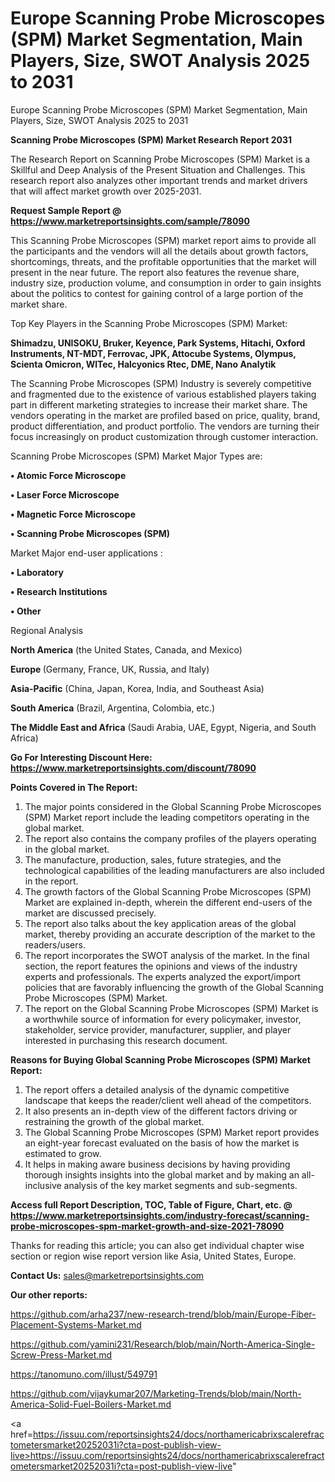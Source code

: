 # Europe Scanning Probe Microscopes (SPM) Market Segmentation, Main Players, Size, SWOT Analysis 2025 to 2031
Europe Scanning Probe Microscopes (SPM) Market Segmentation, Main Players, Size, SWOT Analysis 2025 to 2031

<strong>Scanning Probe Microscopes (SPM) Market Research Report 2031</strong>

The Research Report on Scanning Probe Microscopes (SPM) Market is a Skillful and Deep Analysis of the Present Situation and Challenges. This research report also analyzes other important trends and market drivers that will affect market growth over 2025-2031.

<strong>Request Sample Report @ <a href=https://www.marketreportsinsights.com/sample/78090>https://www.marketreportsinsights.com/sample/78090</a></strong>

This Scanning Probe Microscopes (SPM) market report aims to provide all the participants and the vendors will all the details about growth factors, shortcomings, threats, and the profitable opportunities that the market will present in the near future. The report also features the revenue share, industry size, production volume, and consumption in order to gain insights about the politics to contest for gaining control of a large portion of the market share.

Top Key Players in the Scanning Probe Microscopes (SPM) Market:

<strong>Shimadzu, UNISOKU, Bruker, Keyence, Park Systems, Hitachi, Oxford Instruments, NT-MDT, Ferrovac, JPK, Attocube Systems, Olympus, Scienta Omicron, WlTec, Halcyonics Rtec, DME, Nano Analytik</strong>

The Scanning Probe Microscopes (SPM) Industry is severely competitive and fragmented due to the existence of various established players taking part in different marketing strategies to increase their market share. The vendors operating in the market are profiled based on price, quality, brand, product differentiation, and product portfolio. The vendors are turning their focus increasingly on product customization through customer interaction.

Scanning Probe Microscopes (SPM) Market Major Types are:

<strong>• Atomic Force Microscope

• Laser Force Microscope

• Magnetic Force Microscope

• Scanning Probe Microscopes (SPM)</strong>

Market Major end-user applications :

<strong>• Laboratory

• Research Institutions

• Other</strong>

Regional Analysis

</u><strong><b>North America</b></strong> (the United States, Canada, and Mexico)

<strong><b>Europe </b></strong>(Germany, France, UK, Russia, and Italy)

<strong><b>Asia-Pacific</b></strong> (China, Japan, Korea, India, and Southeast Asia)

<strong><b>South America</b></strong> (Brazil, Argentina, Colombia, etc.)

<strong><b>The Middle East and Africa</b></strong> (Saudi Arabia, UAE, Egypt, Nigeria, and South Africa)

<strong>Go For Interesting Discount Here: <a href=https://www.marketreportsinsights.com/discount/78090>https://www.marketreportsinsights.com/discount/78090</a></strong>

<strong>Points Covered in The Report:</strong>
<ol>
  <li>The major points considered in the Global Scanning Probe Microscopes (SPM) Market report include the leading competitors operating in the global market.</li>
  <li>The report also contains the company profiles of the players operating in the global market.</li>
  <li>The manufacture, production, sales, future strategies, and the technological capabilities of the leading manufacturers are also included in the report.</li>
  <li>The growth factors of the Global Scanning Probe Microscopes (SPM) Market are explained in-depth, wherein the different end-users of the market are discussed precisely.</li>
  <li>The report also talks about the key application areas of the global market, thereby providing an accurate description of the market to the readers/users.</li>
  <li>The report incorporates the SWOT analysis of the market. In the final section, the report features the opinions and views of the industry experts and professionals. The experts analyzed the export/import policies that are favorably influencing the growth of the Global Scanning Probe Microscopes (SPM) Market.</li>
  <li>The report on the Global Scanning Probe Microscopes (SPM) Market is a worthwhile source of information for every policymaker, investor, stakeholder, service provider, manufacturer, supplier, and player interested in purchasing this research document.</li>
</ol>
<strong>Reasons for Buying Global Scanning Probe Microscopes (SPM) Market Report:</strong>

<ol>
  <li>The report offers a detailed analysis of the dynamic competitive landscape that keeps the reader/client well ahead of the competitors.</li>
  <li>It also presents an in-depth view of the different factors driving or restraining the growth of the global market.</li>
  <li>The Global Scanning Probe Microscopes (SPM) Market report provides an eight-year forecast evaluated on the basis of how the market is estimated to grow.</li>
  <li>It helps in making aware business decisions by having providing thorough insights insights into the global market and by making an all-inclusive analysis of the key market segments and sub-segments.</li>
</ol>
<strong>Access full Report Description, TOC, Table of Figure, Chart, etc. @ <a href=https://www.marketreportsinsights.com/industry-forecast/scanning-probe-microscopes-spm-market-growth-and-size-2021-78090>https://www.marketreportsinsights.com/industry-forecast/scanning-probe-microscopes-spm-market-growth-and-size-2021-78090</a></strong>


Thanks for reading this article; you can also get individual chapter wise section or region wise report version like Asia, United States, Europe.

<strong>Contact Us:</strong>
sales@marketreportsinsights.com

<strong>Our other reports:</strong>

<a href=https://github.com/arha237/new-research-trend/blob/main/Europe-Fiber-Placement-Systems-Market.md>https://github.com/arha237/new-research-trend/blob/main/Europe-Fiber-Placement-Systems-Market.md</a>

<a href=https://github.com/yamini231/Research/blob/main/North-America-Single-Screw-Press-Market.md>https://github.com/yamini231/Research/blob/main/North-America-Single-Screw-Press-Market.md</a>

<a href=https://tanomuno.com/illust/549791>https://tanomuno.com/illust/549791</a>

<a href=https://github.com/vijaykumar207/Marketing-Trends/blob/main/North-America-Solid-Fuel-Boilers-Market.md>https://github.com/vijaykumar207/Marketing-Trends/blob/main/North-America-Solid-Fuel-Boilers-Market.md</a>

<a href=https://issuu.com/reportsinsights24/docs/northamericabrixscalerefractometersmarket20252031i?cta=post-publish-view-live>https://issuu.com/reportsinsights24/docs/northamericabrixscalerefractometersmarket20252031i?cta=post-publish-view-live</a>"
